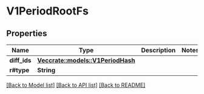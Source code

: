 # V1PeriodRootFs

## Properties

Name | Type | Description | Notes
------------ | ------------- | ------------- | -------------
**diff_ids** | [**Vec<crate::models::V1PeriodHash>**](v1.Hash.md) |  | 
**r#type** | **String** |  | 

[[Back to Model list]](../README.md#documentation-for-models) [[Back to API list]](../README.md#documentation-for-api-endpoints) [[Back to README]](../README.md)


